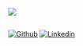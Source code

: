 <p>
    <img src="https://github-readme-stats.vercel.app/api/top-langs/?username=yumingchangsabodota&layout=compact&langs_count=8&card_width=245&theme=dark" />
</p>

<h2></h2>

[![Github](https://img.shields.io/badge/-Github-000?style=for-the-badge&logo=Github&logoColor=white)](https://github.com/yumingchangsabodota)
[![Linkedin](https://img.shields.io/badge/-LinkedIn-blue?style=for-the-badge&logo=Linkedin&logoColor=white)]([https://www.linkedin.com/in/pavol-noha-0220184a/](https://www.linkedin.com/in/yu-ming-%EF%BC%88ziv-chang-006417b3/))
